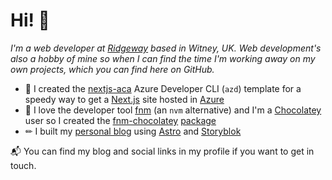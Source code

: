 # Hi! 👋

_I'm a web developer at [Ridgeway](https://www.ridgeway.com/) based in Witney, UK. Web development's also a hobby of mine so when I can find the time I'm working away on my own projects, which you can find here on GitHub._

* 🚀 I created the [nextjs-aca](https://github.com/CMeeg/nextjs-aca) Azure Developer CLI (`azd`) template for a speedy way to get a [Next.js](https://nextjs.org/) site hosted in [Azure](https://azure.microsoft.com/)
* 🧰 I love the developer tool [fnm](https://github.com/Schniz/fnm) (an `nvm` alternative) and I'm a [Chocolatey](https://chocolatey.org/) user so I created the [fnm-chocolatey](https://github.com/CMeeg/fnm-chocolatey) [package](https://community.chocolatey.org/packages/fnm)
* ✏ I built my [personal blog](https://github.com/CMeeg/meeg-blog) using [Astro](https://github.com/CMeeg/meeg-blog) and [Storyblok](https://www.storyblok.com/)

📬 You can find my blog and social links in my profile if you want to get in touch.

